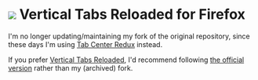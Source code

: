 # ![](https://github.com/Croydon/vertical-tabs-reloaded/raw/0.8.0/data/icon.png) Vertical Tabs Reloaded for Firefox


I'm no longer updating/maintaining my fork of the original repository, since these days I'm using [Tab Center Redux](https://github.com/eoger/tabcenter-redux) instead.

If you prefer [Vertical Tabs Reloaded](https://github.com/Croydon/vertical-tabs-reloaded), I'd recommend following [the official version](https://github.com/Croydon/vertical-tabs-reloaded) rather than my (archived) fork.
